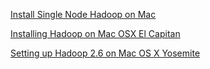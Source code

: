 
[Install Single Node Hadoop on Mac](http://blog.hampisoftware.com/index.php/2016/02/22/install-single-node-hadoop-on-mac/)

[Installing Hadoop on Mac OSX El Capitan](https://dtflaneur.wordpress.com/2015/10/02/installing-hadoop-on-mac-osx-el-capitan/)

[Setting up Hadoop 2.6 on Mac OS X Yosemite](http://sungsoo.github.io/2015/09/01/hadoop-installation-on-mac-os-x-yosemite.html)
